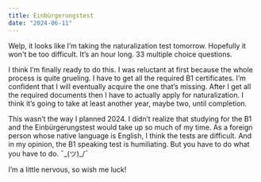 ```yaml
---
title: Einbürgerungstest
date: "2024-06-11"
---
```


Welp, it looks like I’m taking the naturalization test tomorrow. Hopefully it won't be too difficult. It’s an hour long. 33 multiple choice questions.

I think I’m finally ready to do this. I was reluctant at first because the whole process is quite grueling. I have to get all the required B1 certificates. I’m confident that I will eventually acquire the one that’s missing. After I get all the required documents then I have to actually apply for naturalization. I think it’s going to take at least another year, maybe two, until completion.

This wasn’t the way I planned 2024. I didn’t realize that studying for the B1 and the Einbürgerungstest would take up so much of my time. As a foreign person whose native language is English, I think the tests are difficult. And in my opinion, the B1 speaking test is humiliating. But you have to do what you have to do. ¯\_(ツ)_/¯

I’m a little nervous, so wish me luck! 

